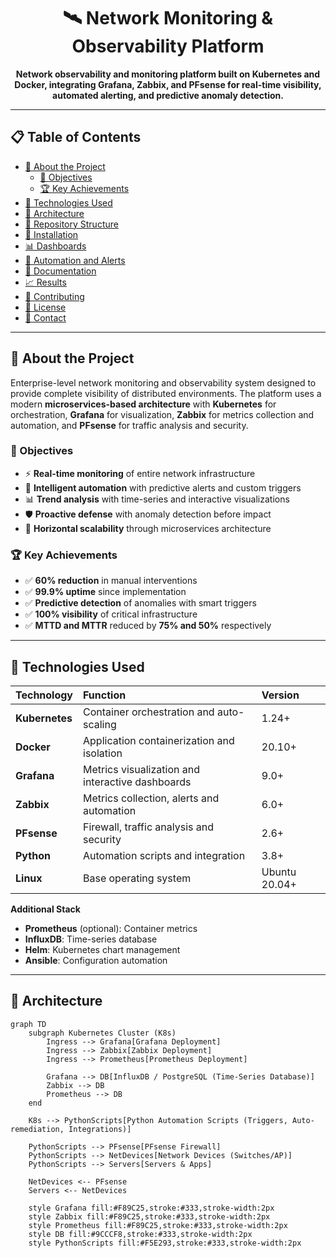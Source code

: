 <div align="center">

# 🛰️ Network Monitoring & Observability Platform

**Network observability and monitoring platform built on Kubernetes and Docker, integrating Grafana, Zabbix, and PFsense for real-time visibility, automated alerting, and predictive anomaly detection.**

</div>

---

## 📋 Table of Contents

- [🎯 About the Project](#about-the-project)
    - [🎯 Objectives](#objectives)
    - [🏆 Key Achievements](#key-achievements)
- [🚀 Technologies Used](#technologies-used)
- [🧠 Architecture](#architecture)
- [📁 Repository Structure](#repository-structure)
- [🔧 Installation](#installation)
- [📊 Dashboards](#dashboards)
- [🤖 Automation and Alerts](#automation-and-alerts)
- [📘 Documentation](#documentation)
- [📈 Results](#results)
- [🤝 Contributing](#contributing)
- [📄 License](#license)
- [📧 Contact](#contact)

---

## 🎯 About the Project

Enterprise-level network monitoring and observability system designed to provide complete visibility of distributed environments. The platform uses a modern **microservices-based architecture** with **Kubernetes** for orchestration, **Grafana** for visualization, **Zabbix** for metrics collection and automation, and **PFsense** for traffic analysis and security.

### 🎯 Objectives

* ⚡ **Real-time monitoring** of entire network infrastructure
* 🤖 **Intelligent automation** with predictive alerts and custom triggers
* 📊 **Trend analysis** with time-series and interactive visualizations
* 🛡️ **Proactive defense** with anomaly detection before impact
* 🚀 **Horizontal scalability** through microservices architecture

### 🏆 Key Achievements

* ✅ **60% reduction** in manual interventions
* ✅ **99.9% uptime** since implementation
* ✅ **Predictive detection** of anomalies with smart triggers
* ✅ **100% visibility** of critical infrastructure
* ✅ **MTTD and MTTR** reduced by **75% and 50%** respectively

---

## 🚀 Technologies Used

| Technology | Function | Version |
| :--- | :--- | :--- |
| **Kubernetes** | Container orchestration and auto-scaling | 1.24+ |
| **Docker** | Application containerization and isolation | 20.10+ |
| **Grafana** | Metrics visualization and interactive dashboards | 9.0+ |
| **Zabbix** | Metrics collection, alerts and automation | 6.0+ |
| **PFsense** | Firewall, traffic analysis and security | 2.6+ |
| **Python** | Automation scripts and integration | 3.8+ |
| **Linux** | Base operating system | Ubuntu 20.04+ |

**Additional Stack**
* **Prometheus** (optional): Container metrics
* **InfluxDB**: Time-series database
* **Helm**: Kubernetes chart management
* **Ansible**: Configuration automation

---

## 🧠 Architecture

```mermaid
graph TD
    subgraph Kubernetes Cluster (K8s)
        Ingress --> Grafana[Grafana Deployment]
        Ingress --> Zabbix[Zabbix Deployment]
        Ingress --> Prometheus[Prometheus Deployment]

        Grafana --> DB[InfluxDB / PostgreSQL (Time-Series Database)]
        Zabbix --> DB
        Prometheus --> DB
    end

    K8s --> PythonScripts[Python Automation Scripts (Triggers, Auto-remediation, Integrations)]

    PythonScripts --> PFsense[PFsense Firewall]
    PythonScripts --> NetDevices[Network Devices (Switches/AP)]
    PythonScripts --> Servers[Servers & Apps]

    NetDevices <-- PFsense
    Servers <-- NetDevices

    style Grafana fill:#F89C25,stroke:#333,stroke-width:2px
    style Zabbix fill:#F89C25,stroke:#333,stroke-width:2px
    style Prometheus fill:#F89C25,stroke:#333,stroke-width:2px
    style DB fill:#9CCCF8,stroke:#333,stroke-width:2px
    style PythonScripts fill:#F5E293,stroke:#333,stroke-width:2px
